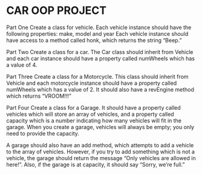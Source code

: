 # CAR OOP PROJECT 

Part One
Create a class for vehicle. Each vehicle instance should have the following properties:
make, model and year
Each vehicle instance should have access to a method called honk, which returns the string “Beep.”

Part Two
Create a class for a car. The Car class should inherit from Vehicle and each car instance should have a property called numWheels which has a value of 4.

Part Three
Create a class for a Motorcycle. This class should inherit from Vehicle and each motorcycle instance should have a property called numWheels which has a value of 2. It should also have a revEngine method which returns “VROOM!!!”

Part Four
Create a class for a Garage. It should have a property called vehicles which will store an array of vehicles, and a property called capacity which is a number indicating how many vehicles will fit in the garage. When you create a garage, vehicles will always be empty; you only need to provide the capacity.

A garage should also have an add method, which attempts to add a vehicle to the array of vehicles. However, if you try to add something which is not a vehicle, the garage should return the message “Only vehicles are allowed in here!”. Also, if the garage is at capacity, it should say “Sorry, we’re full.”
